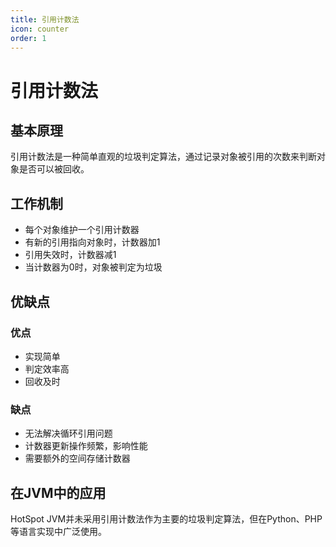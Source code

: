 ```yaml
---
title: 引用计数法
icon: counter
order: 1
---
```

# 引用计数法

## 基本原理
引用计数法是一种简单直观的垃圾判定算法，通过记录对象被引用的次数来判断对象是否可以被回收。

## 工作机制
- 每个对象维护一个引用计数器
- 有新的引用指向对象时，计数器加1
- 引用失效时，计数器减1
- 当计数器为0时，对象被判定为垃圾

## 优缺点
### 优点
- 实现简单
- 判定效率高
- 回收及时

### 缺点
- 无法解决循环引用问题
- 计数器更新操作频繁，影响性能
- 需要额外的空间存储计数器

## 在JVM中的应用
HotSpot JVM并未采用引用计数法作为主要的垃圾判定算法，但在Python、PHP等语言实现中广泛使用。
